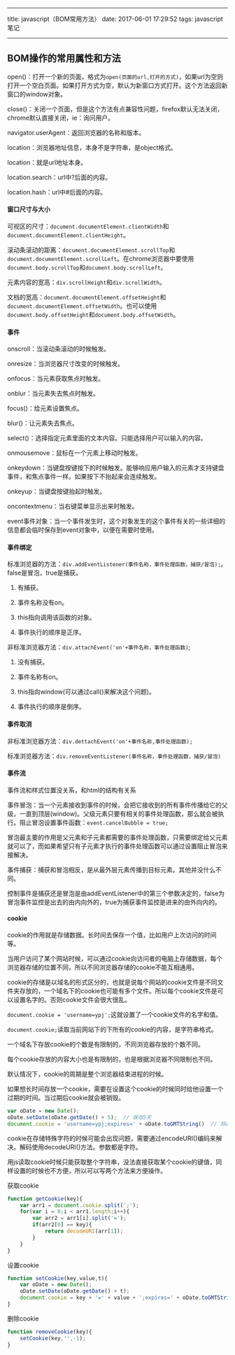 
---

title: javascript（BOM常用方法）
date: 2017-06-01 17:29:52
tags: javascript笔记

---

## BOM操作的常用属性和方法

open()：打开一个新的页面，格式为`open(页面的url,打开的方式)`，如果url为空则打开一个空白页面。如果打开方式为空，默认为新窗口方式打开。这个方法返回新窗口的window对象。

close()：关闭一个页面，但是这个方法有点兼容性问题，firefox默认无法关闭，chrome默认直接关闭，ie：询问用户。

navigator.userAgent：返回浏览器的名称和版本。

location：浏览器地址信息，本身不是字符串，是object格式。

location：就是url地址本身。

location.search：url中?后面的内容。

location.hash：url中#后面的内容。

#### 窗口尺寸与大小

可视区的尺寸：`document.documentElement.clientWidth`和`document.documentElement.clientHeight`。

滚动条滚动的距离：`document.documentElement.scrollTop`和`document.documentElement.scrollLeft`。在chrome浏览器中要使用`document.body.scrollTop`和`document.body.scrollLeft`。

元素内容的宽高：`div.scrollHeight`和`div.scrollWidth`。

文档的宽高：`document.documentElement.offsetHeight`和`document.documentElement.offsetWidth`。也可以使用`document.body.offsetHeight`和`document.body.offsetWidth`。

#### 事件

onscroll：当滚动条滚动的时候触发。

onresize：当浏览器尺寸改变的时候触发。

onfocus：当元素获取焦点时触发。

onblur：当元素失去焦点时触发。

focus()：给元素设置焦点。

blur()：让元素失去焦点。

select()：选择指定元素里面的文本内容。只能选择用户可以输入的内容。

onmousemove：鼠标在一个元素上移动时触发。

onkeydown：当键盘按键按下的时候触发。能够响应用户输入的元素才支持键盘事件，和焦点事件一样。如果按下不抬起来会连续触发。

onkeyup：当键盘按键抬起时触发。

oncontextmenu：当右键菜单显示出来时触发。

event事件对象：当一个事件发生时，这个对象发生的这个事件有关的一些详细的信息都会临时保存到event对象中，以便在需要时使用。

#### 事件绑定

标准浏览器的方法：`div.addEventListener(事件名称，事件处理函数，捕获/冒泡);`。false是冒泡，true是捕获。

1. 有捕获。

2. 事件名称没有on。

3. this指向调用该函数的对象。

4. 事件执行的顺序是正序。

非标准浏览器方法：`div.attachEvent('on'+事件名称，事件处理函数)`;

1. 没有捕获。

2. 事件名称有on。

3. this指向window(可以通过call()来解决这个问题)。

4. 事件执行的顺序是倒序。

#### 事件取消

非标准浏览器方法：`div.dettachEvent('on'+事件名称,事件处理函数);`

标准浏览器方法：`div.removeEventListener(事件名称，事件处理函数，捕获/冒泡)`

#### 事件流

事件流和样式位置没关系，和html的结构有关系

事件冒泡：当一个元素接收到事件的时候，会把它接收到的所有事件传播给它的父级，一直到顶层(window)。父级元素只要有相关的事件处理函数，那么就会被执行。阻止冒泡设置事件函数：`event.cancelBubble = true;`

冒泡最主要的作用是父元素和子元素都需要的事件处理函数，只需要绑定给父元素就可以了，而如果希望只有子元素才执行的事件处理函数可以通过设置阻止冒泡来接解决。


事件捕获：捕获和冒泡相反，是从最外层元素传播到目标元素。其他并没什么不同。

控制事件是捕获还是冒泡是由addEventListener中的第三个参数决定的，false为冒泡事件监控是出去的由内向外的，true为捕获事件监控是进来的由外向内的。

#### cookie

cookie的作用就是存储数据。长时间去保存一个值，比如用户上次访问的时间等。

当用户访问了某个网站时候，可以通过cookie向访问者的电脑上存储数据，每个浏览器存储的位置不同，所以不同浏览器存储的cookie不能互相通用。

cookie的存储是以域名的形式区分的，也就是说每个网站的cookie文件是不同文件夹存放的，一个域名下的cookie也可能有多个文件。所以每个cookie文件是可以设置名字的。否则cookie文件会很大很乱。

`document.cookie = 'username=ypj';`这就设置了一个cookie文件的名字和值。

`document.cookie;`读取当前网站下的下所有的cookie的内容，是字符串格式。


一个域名下存放cookie的个数是有限制的，不同浏览器存放的个数不同。

每个cookie存放的内容大小也是有限制的，也是根据浏览器不同限制也不同。

默认情况下，cookie的周期是整个浏览器结束进程的时候。

如果想长时间存放一个cookie，需要在设置这个cookie的时候同时给他设置一个过期的时间。当过期后cookie就会被销毁。

```js
var oDate = new Date();
oDate.setDate(oDate.getDate() + 5);  // 保存5天
document.cookie = 'username=ypj;expires=' + oDate.toGMTString()  // 将oDate又object转为string;
```

cookie在存储特殊字符的时候可能会出现问题，需要通过encodeURI()编码来解决。解码使用decodeURI()方法。参数都是字符。

用js读取cookie时候只能获取整个字符串，没法直接获取某个cookie的键值，同样设置的时候也不方便，所以可以写两个方法来方便操作。

获取cookie

```js
function getCookie(key){
    var arr1 = document.cookie.split(';');
    for(var i = 0;i < arr1.length;i++){
        var arr2 = arr1[i].split('=');
        if(arr2[0] == key){
            return decodeURI(arr[1]);
        }
    }
}
```

设置cookie

```js
function setCookie(key,value,t){
    var oDate = new Date();
    oDate.setDate(oDate.getDate() + t);
    document.cookie = key + '=' + value + ';expires=' + oDate.toGMTString();
}
```

删除cookie

```js
function removeCookie(key){
    setCookie(key,'',-1);
}
```